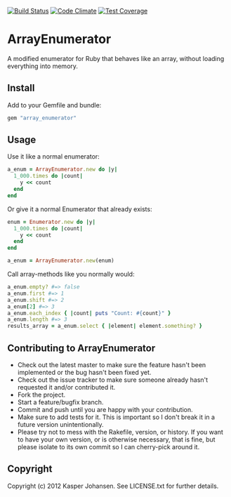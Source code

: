 [![Build Status](https://api.shippable.com/projects/540e7b993479c5ea8f9ec1fb/badge?branchName=master)](https://app.shippable.com/projects/540e7b993479c5ea8f9ec1fb/builds/latest)
[![Code Climate](https://codeclimate.com/github/kaspernj/array_enumerator/badges/gpa.svg)](https://codeclimate.com/github/kaspernj/array_enumerator)
[![Test Coverage](https://codeclimate.com/github/kaspernj/array_enumerator/badges/coverage.svg)](https://codeclimate.com/github/kaspernj/array_enumerator)

# ArrayEnumerator

A modified enumerator for Ruby that behaves like an array, without loading everything into memory.

## Install

Add to your Gemfile and bundle:
```ruby
gem "array_enumerator"
```

## Usage

Use it like a normal enumerator:
```ruby
a_enum = ArrayEnumerator.new do |y|
  1_000.times do |count|
    y << count
  end
end
```

Or give it a normal Enumerator that already exists:
```ruby
enum = Enumerator.new do |y|
  1_000.times do |count|
    y << count
  end
end

a_enum = ArrayEnumerator.new(enum)
```

Call array-methods like you normally would:
```ruby
a_enum.empty? #=> false
a_enum.first #=> 1
a_enum.shift #=> 2
a_enum[2] #=> 3
a_enum.each_index { |count| puts "Count: #{count}" }
a_enum.length #=> 3
results_array = a_enum.select { |element| element.something? }
```

## Contributing to ArrayEnumerator

* Check out the latest master to make sure the feature hasn't been implemented or the bug hasn't been fixed yet.
* Check out the issue tracker to make sure someone already hasn't requested it and/or contributed it.
* Fork the project.
* Start a feature/bugfix branch.
* Commit and push until you are happy with your contribution.
* Make sure to add tests for it. This is important so I don't break it in a future version unintentionally.
* Please try not to mess with the Rakefile, version, or history. If you want to have your own version, or is otherwise necessary, that is fine, but please isolate to its own commit so I can cherry-pick around it.

## Copyright

Copyright (c) 2012 Kasper Johansen. See LICENSE.txt for
further details.

